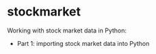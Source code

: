 # stockmarket
Working with stock market data in Python:
 - Part 1: importing stock market data into Python
